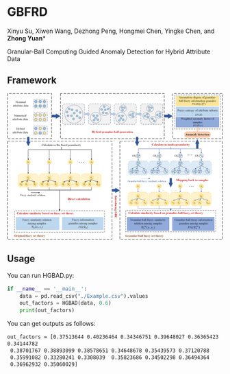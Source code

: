 # GBFRD
Xinyu Su, Xiwen Wang, Dezhong Peng, Hongmei Chen, Yingke Chen, and **Zhong Yuan***

Granular-Ball Computing Guided Anomaly Detection for Hybrid Attribute Data
<!-- Xinyu Su, Xiwen Wang, Dezhong Peng, Hongmei Chen, Yingke Chen, and **Zhong Yuan** [Granular-Ball Computing Guided Anomaly Detection for Hybrid Attribute Data](Paper/2024-GBFRD.pdf), Information Sciences, September 2024, 678: 121016. DOI: [10.1016/j.ins.2024.121016](https://doi.org/10.1016/j.ins.2024.121016). (Code) -->

## Framework
![image](./Paper/HGBAD_Framework.png)

## Usage
You can run HGBAD.py:
```python
if __name__ == '__main__':
    data = pd.read_csv("./Example.csv").values
    out_factors = HGBAD(data, 0.6)
    print(out_factors)
```
You can get outputs as follows:
```
out_factors = [0.37513644 0.40236464 0.34346751 0.39648027 0.36365423 0.34144782
 0.38701767 0.38893099 0.38578651 0.34648678 0.35439573 0.37120788
 0.35991082 0.33280241 0.3308039  0.35823686 0.34502298 0.36494364
 0.36962932 0.35060029]
```
